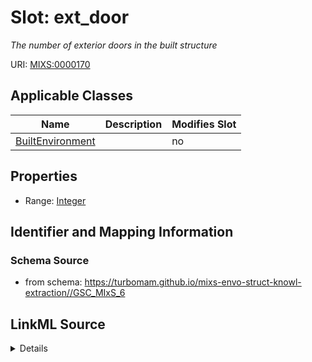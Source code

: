 # Slot: ext_door


_The number of exterior doors in the built structure_



URI: [MIXS:0000170](https://w3id.org/mixs/0000170)



<!-- no inheritance hierarchy -->




## Applicable Classes

| Name | Description | Modifies Slot |
| --- | --- | --- |
[BuiltEnvironment](BuiltEnvironment.md) |  |  no  |







## Properties

* Range: [Integer](Integer.md)





## Identifier and Mapping Information







### Schema Source


* from schema: https://turbomam.github.io/mixs-envo-struct-knowl-extraction//GSC_MIxS_6




## LinkML Source

<details>
```yaml
name: ext_door
description: The number of exterior doors in the built structure
title: exterior door count
notes:
- count
- door
- exterior
from_schema: https://turbomam.github.io/mixs-envo-struct-knowl-extraction//GSC_MIxS_6
rank: 1000
slot_uri: MIXS:0000170
multivalued: false
alias: ext_door
domain_of:
- BuiltEnvironment
range: integer
required: false
recommended: false

```
</details>